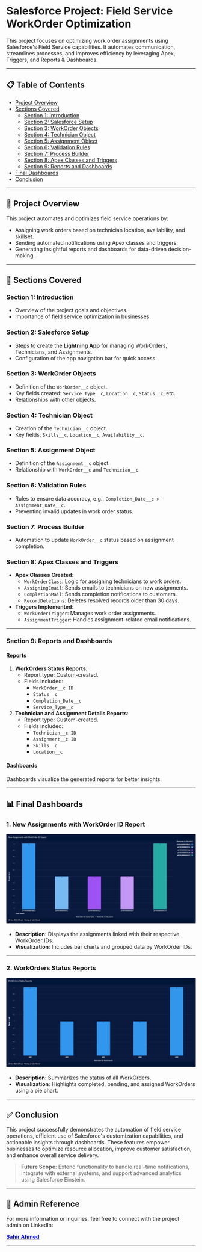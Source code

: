 # Salesforce Project: Field Service WorkOrder Optimization

This project focuses on optimizing work order assignments using Salesforce's Field Service capabilities. It automates communication, streamlines processes, and improves efficiency by leveraging Apex, Triggers, and Reports & Dashboards.

---

## 📋 Table of Contents
- [Project Overview](#project-overview)
- [Sections Covered](#sections-covered)
  - [Section 1: Introduction](#section-1-introduction)
  - [Section 2: Salesforce Setup](#section-2-salesforce-setup)
  - [Section 3: WorkOrder Objects](#section-3-workorder-objects)
  - [Section 4: Technician Object](#section-4-technician-object)
  - [Section 5: Assignment Object](#section-5-assignment-object)
  - [Section 6: Validation Rules](#section-6-validation-rules)
  - [Section 7: Process Builder](#section-7-process-builder)
  - [Section 8: Apex Classes and Triggers](#section-8-apex-classes-and-triggers)
  - [Section 9: Reports and Dashboards](#section-9-reports-and-dashboards)
- [Final Dashboards](#final-dashboards)
- [Conclusion](#conclusion)

---

## 📖 Project Overview
This project automates and optimizes field service operations by:
- Assigning work orders based on technician location, availability, and skillset.
- Sending automated notifications using Apex classes and triggers.
- Generating insightful reports and dashboards for data-driven decision-making.

---

## 📂 Sections Covered

### **Section 1: Introduction**
- Overview of the project goals and objectives.
- Importance of field service optimization in businesses.

### **Section 2: Salesforce Setup**
- Steps to create the **Lightning App** for managing WorkOrders, Technicians, and Assignments.
- Configuration of the app navigation bar for quick access.

### **Section 3: WorkOrder Objects**
- Definition of the `WorkOrder__c` object.
- Key fields created: `Service_Type__c`, `Location__c`, `Status__c`, etc.
- Relationships with other objects.

### **Section 4: Technician Object**
- Creation of the `Technician__c` object.
- Key fields: `Skills__c`, `Location__c`, `Availability__c`.

### **Section 5: Assignment Object**
- Definition of the `Assignment__c` object.
- Relationship with `WorkOrder__c` and `Technician__c`.

### **Section 6: Validation Rules**
- Rules to ensure data accuracy, e.g., `Completion_Date__c > Assignment_Date__c`.
- Preventing invalid updates in work order status.

### **Section 7: Process Builder**
- Automation to update `WorkOrder__c` status based on assignment completion.

### **Section 8: Apex Classes and Triggers**
- **Apex Classes Created**:
  - `WorkOrderClass`: Logic for assigning technicians to work orders.
  - `AssigningEmail`: Sends emails to technicians on new assignments.
  - `CompletionMail`: Sends completion notifications to customers.
  - `RecordDeletions`: Deletes resolved records older than 30 days.
- **Triggers Implemented**:
  - `WorkOrderTrigger`: Manages work order assignments.
  - `AssignmentTrigger`: Handles assignment-related email notifications.

---

### **Section 9: Reports and Dashboards**
#### **Reports**
1. **WorkOrders Status Reports**:
   - Report type: Custom-created.
   - Fields included:
     - `WorkOrder__c ID`
     - `Status__c`
     - `Completion_Date__c`
     - `Service_Type__c`
2. **Technician and Assignment Details Reports**:
   - Report type: Custom-created.
   - Fields included:
     - `Technician__c ID`
     - `Assignment__c ID`
     - `Skills__c`
     - `Location__c`

#### **Dashboards**
Dashboards visualize the generated reports for better insights.

---

## 📊 Final Dashboards

### **1. New Assignments with WorkOrder ID Report**
![New Assignments with WorkOrder ID Report](/final-dashbaords-created-salesforce/New%20Assignments%20with%20WorkOrder%20ID%20Report.png)

- **Description**: Displays the assignments linked with their respective WorkOrder IDs.
- **Visualization**: Includes bar charts and grouped data by WorkOrder IDs.

---

### **2. WorkOrders Status Reports**
![WorkOrders Status Reports](/final-dashbaords-created-salesforce/WorkOrders%20Status%20Reports.png)

- **Description**: Summarizes the status of all WorkOrders.
- **Visualization**: Highlights completed, pending, and assigned WorkOrders using a pie chart.

---

## ✅ Conclusion
This project successfully demonstrates the automation of field service operations, efficient use of Salesforce's customization capabilities, and actionable insights through dashboards. These features empower businesses to optimize resource allocation, improve customer satisfaction, and enhance overall service delivery.

> **Future Scope**: Extend functionality to handle real-time notifications, integrate with external systems, and support advanced analytics using Salesforce Einstein.

---
## 👤 Admin Reference

For more information or inquiries, feel free to connect with the project admin on LinkedIn:

[**<span style="color: blue;">Sahir Ahmed</span>**](https://www.linkedin.com/in/sahir-ahmed/)

---

